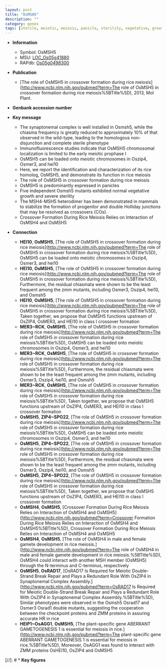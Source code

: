 ```yaml
---
layout: post
title: "OsMSH5"
description: ""
category: genes
tags: [sterile, meiotic, meiosis, panicle, sterility, vegetative, growth, crossover, Holliday junctions]
---
```


* **Information**  
    + Symbol: OsMSH5  
    + MSU: [LOC_Os05g41880](http://rice.uga.edu/cgi-bin/ORF_infopage.cgi?orf=LOC_Os05g41880)  
    + RAPdb: [Os05g0498300](https://rapdb.dna.affrc.go.jp/locus/?name=Os05g0498300)  

* **Publication**  
    + [The role of OsMSH5 in crossover formation during rice meiosis](http://www.ncbi.nlm.nih.gov/pubmed?term=The role of OsMSH5 in crossover formation during rice meiosis%5BTitle%5D), 2013, Mol Plant.

* **Genbank accession number**  

* **Key message**  
    + The synaptonemal complex is well installed in Osmsh5, while the chiasma frequency is greatly reduced to approximately 10% of that observed in the wild-type, leading to the homologous non-disjunction and complete sterile phenotype
    + Immunofluorescence studies indicate that OsMSH5 chromosomal localization is limited to the early meiotic prophase I
    + OsMSH5 can be loaded onto meiotic chromosomes in Oszip4, Osmer3, and hei10
    + Here, we report the identification and characterization of its rice homolog, OsMSH5, and demonstrate its function in rice meiosis
    + The role of OsMSH5 in crossover formation during rice meiosis
    + OsMSH5 is predominantly expressed in panicles
    + Five independent Osmsh5 mutants exhibited normal vegetative growth and severe sterility
    + The MSH4-MSH5 heterodimer has been demonstrated in mammals to stabilize the formation of progenitor and double Holliday junctions that may be resolved as crossovers (COs).
    + Crossover Formation During Rice Meiosis Relies on Interaction of OsMSH4 and OsMSH5

* **Connection**  
    + __HEI10__, __OsMSH5__, [The role of OsMSH5 in crossover formation during rice meiosis](http://www.ncbi.nlm.nih.gov/pubmed?term=The role of OsMSH5 in crossover formation during rice meiosis%5BTitle%5D), OsMSH5 can be loaded onto meiotic chromosomes in Oszip4, Osmer3, and hei10
    + __HEI10__, __OsMSH5__, [The role of OsMSH5 in crossover formation during rice meiosis](http://www.ncbi.nlm.nih.gov/pubmed?term=The role of OsMSH5 in crossover formation during rice meiosis%5BTitle%5D), Furthermore, the residual chiasmata were shown to be the least frequent among the zmm mutants, including Osmer3, Oszip4, hei10, and Osmsh5
    + __HEI10__, __OsMSH5__, [The role of OsMSH5 in crossover formation during rice meiosis](http://www.ncbi.nlm.nih.gov/pubmed?term=The role of OsMSH5 in crossover formation during rice meiosis%5BTitle%5D), Taken together, we propose that OsMSH5 functions upstream of OsZIP4, OsMER3, and HEI10 in class I crossover formation
    + __MER3~RCK__, __OsMSH5__, [The role of OsMSH5 in crossover formation during rice meiosis](http://www.ncbi.nlm.nih.gov/pubmed?term=The role of OsMSH5 in crossover formation during rice meiosis%5BTitle%5D), OsMSH5 can be loaded onto meiotic chromosomes in Oszip4, Osmer3, and hei10
    + __MER3~RCK__, __OsMSH5__, [The role of OsMSH5 in crossover formation during rice meiosis](http://www.ncbi.nlm.nih.gov/pubmed?term=The role of OsMSH5 in crossover formation during rice meiosis%5BTitle%5D), Furthermore, the residual chiasmata were shown to be the least frequent among the zmm mutants, including Osmer3, Oszip4, hei10, and Osmsh5
    + __MER3~RCK__, __OsMSH5__, [The role of OsMSH5 in crossover formation during rice meiosis](http://www.ncbi.nlm.nih.gov/pubmed?term=The role of OsMSH5 in crossover formation during rice meiosis%5BTitle%5D), Taken together, we propose that OsMSH5 functions upstream of OsZIP4, OsMER3, and HEI10 in class I crossover formation
    + __OsMSH5__, __ZIP4~SPO22__, [The role of OsMSH5 in crossover formation during rice meiosis](http://www.ncbi.nlm.nih.gov/pubmed?term=The role of OsMSH5 in crossover formation during rice meiosis%5BTitle%5D), OsMSH5 can be loaded onto meiotic chromosomes in Oszip4, Osmer3, and hei10
    + __OsMSH5__, __ZIP4~SPO22__, [The role of OsMSH5 in crossover formation during rice meiosis](http://www.ncbi.nlm.nih.gov/pubmed?term=The role of OsMSH5 in crossover formation during rice meiosis%5BTitle%5D), Furthermore, the residual chiasmata were shown to be the least frequent among the zmm mutants, including Osmer3, Oszip4, hei10, and Osmsh5
    + __OsMSH5__, __ZIP4~SPO22__, [The role of OsMSH5 in crossover formation during rice meiosis](http://www.ncbi.nlm.nih.gov/pubmed?term=The role of OsMSH5 in crossover formation during rice meiosis%5BTitle%5D), Taken together, we propose that OsMSH5 functions upstream of OsZIP4, OsMER3, and HEI10 in class I crossover formation
    + __OsMSH4__, __OsMSH5__, [Crossover Formation During Rice Meiosis Relies on Interaction of OsMSH4 and OsMSH5](http://www.ncbi.nlm.nih.gov/pubmed?term=Crossover Formation During Rice Meiosis Relies on Interaction of OsMSH4 and OsMSH5%5BTitle%5D), Crossover Formation During Rice Meiosis Relies on Interaction of OsMSH4 and OsMSH5
    + __OsMSH4__, __OsMSH5__, [The role of OsMSH4 in male and female gamete development in rice meiosis.](http://www.ncbi.nlm.nih.gov/pubmed?term=The role of OsMSH4 in male and female gamete development in rice meiosis.%5BTitle%5D), OsMSH4 could interact with another MSH member (OsMSH5) through the N-terminus and C-terminus, respectively
    + __OsMSH5__, __OsRAD17__, [OsRAD17 Is Required for Meiotic Double-Strand Break Repair and Plays a Redundant Role With OsZIP4 in Synaptonemal Complex Assembly.](http://www.ncbi.nlm.nih.gov/pubmed?term=OsRAD17 Is Required for Meiotic Double-Strand Break Repair and Plays a Redundant Role With OsZIP4 in Synaptonemal Complex Assembly.%5BTitle%5D),  Similar phenotypes were observed in the Osmsh5 Osrad17 and Osmer3 Osrad1 double mutants, suggesting the cooperation between the checkpoint proteins and ZMM proteins in assuring accurate HR in rice
    + __HEIP1~OsAGG1__, __OsMSH5__, [The plant-specific gene ABERRANT GAMETOGENESIS 1 is essential for meiosis in rice.](http://www.ncbi.nlm.nih.gov/pubmed?term=The plant-specific gene ABERRANT GAMETOGENESIS 1 is essential for meiosis in rice.%5BTitle%5D),  Moreover, OsAGG1 was found to interact with ZMM proteins OsHEI10, OsZIP4 and OsMSH5

[//]: # * **Key figures**  


